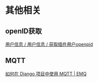 # 其他相关

## openID获取

[用户信息 / 用户信息 / 获取插件用户openpid](https://developers.weixin.qq.com/miniprogram/dev/OpenApiDoc/user-info/basic-info/getPluginOpenPId.html)

## MQTT

[如何在 Django 项目中使用 MQTT | EMQ](https://www.emqx.com/zh/blog/how-to-use-mqtt-in-django)
